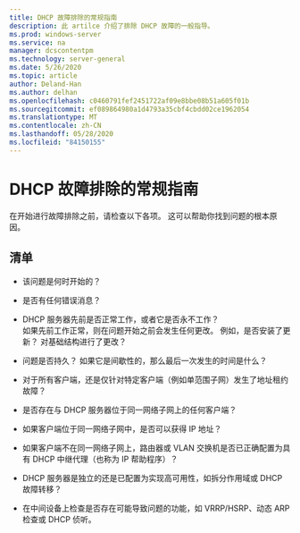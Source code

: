 ```yaml
---
title: DHCP 故障排除的常规指南
description: 此 artilce 介绍了排除 DHCP 故障的一般指导。
ms.prod: windows-server
ms.service: na
manager: dcscontentpm
ms.technology: server-general
ms.date: 5/26/2020
ms.topic: article
author: Deland-Han
ms.author: delhan
ms.openlocfilehash: c0460791fef2451722af09e8bbe08b51a605f01b
ms.sourcegitcommit: ef089864980a1d4793a35cbf4cbdd02ce1962054
ms.translationtype: MT
ms.contentlocale: zh-CN
ms.lasthandoff: 05/28/2020
ms.locfileid: "84150155"
---
```

# <a name="general-guidance-to-troubleshoot-dhcp"></a>DHCP 故障排除的常规指南

在开始进行故障排除之前，请检查以下各项。 这可以帮助你找到问题的根本原因。

## <a name="checklist"></a>清单

  - 该问题是何时开始的？

  - 是否有任何错误消息？

  - DHCP 服务器先前是否正常工作，或者它是否永不工作？  
    如果先前工作正常，则在问题开始之前会发生任何更改。 例如，是否安装了更新？ 对基础结构进行了更改？

  - 问题是否持久？ 如果它是间歇性的，那么最后一次发生的时间是什么？

  - 对于所有客户端，还是仅针对特定客户端（例如单范围子网）发生了地址租约故障？

  - 是否存在与 DHCP 服务器位于同一网络子网上的任何客户端？

  - 如果客户端位于同一网络子网中，是否可以获得 IP 地址？

  - 如果客户端不在同一网络子网上，路由器或 VLAN 交换机是否已正确配置为具有 DHCP 中继代理（也称为 IP 帮助程序）？

  - DHCP 服务器是独立的还是已配置为实现高可用性，如拆分作用域或 DHCP 故障转移？

  - 在中间设备上检查是否存在可能导致问题的功能，如 VRRP/HSRP、动态 ARP 检查或 DHCP 侦听。
